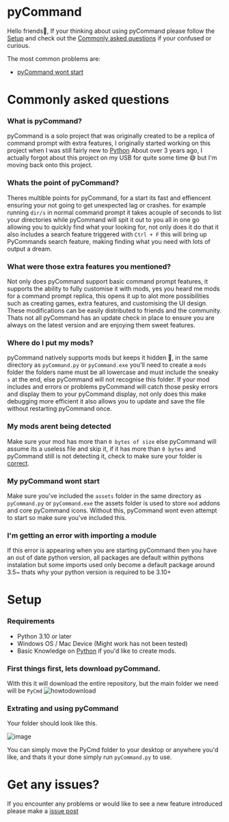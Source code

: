 # pyCommand

Hello friends👋, If your thinking about using pyCommand please follow the [Setup](#Setup) and check out the [Commonly asked questions](#commonly-asked-questions) if your confused or curious.

The most common problems are:
  - [pyCommand wont start](#my-pycommand-wont-start)

# Commonly asked questions

### What is pyCommand?
pyCommand is a solo project that was originally created to be a replica of command prompt with extra features, I originally started working on this project when I was still fairly new to [Python](https://www.python.org/) About over 3 years ago, I actually forgot about this project on my USB for quite some time 😅 but I'm moving back onto this project.

### Whats the point of pyCommand?
Theres multible points for pyCommand, for a start its fast and effiencent ensuring your not going to get unexpected lag or crashes. for example running `dir/s` in normal command prompt it takes acouple of seconds to list your directories while pyCommand will spit it out to you all in one go allowing you to quickly find what your looking for, not only does it do that it also includes a search feature triggered with `Ctrl + F` this will bring up PyCommands search feature, making finding what you need with lots of output a dream.

### What were those extra features you mentioned?
Not only does pyCommand support basic command prompt features, it supports the ability to fully customise it with mods, yes you heard me mods for a command prompt replica, this opens it up to alot more possibilities such as creating games, extra features, and customising the UI design. These modifications can be easily distributed to friends and the community. Thats not all pyCommand has an update check in place to ensure you are always on the latest version and are enjoying them sweet features. 

### Where do I put my mods?
pyCommand natively supports mods but keeps it hidden 👀, in the same directory as `pyCommand.py` or `pyCommand.exe` you'll need to create a `mods` folder the folders name must be all lowercase and must include the sneaky `s` at the end, else pyCommand will not recognise this folder. If your mod includes and errors or problems pyCommand will catch those pesky errors and display them to your pyCommand display, not only does this make debugging more efficient it also allows you to update and save the file without restarting pyCommand once.

### My mods arent being detected
Make sure your mod has more than `0 bytes of size` else pyCommand will assume its a useless file and skip it, if it has more than `0 bytes` and pyCommand still is not detecting it, check to make sure your folder is [correct](#where-do-i-put-my-mods).

### My pyCommand wont start
Make sure you've included the `assets` folder in the same directory as `pyCommand.py` or `pyCommand.exe` the assets folder is used to store `mod` addons and core pyCommand icons. Without this, pyCommand wont even attempt to start so make sure you've included this.

### I'm getting an error with importing a module
If this error is appearing when you are starting pyCommand then you have an out of date python version, all packages are default within pythons instalation but some imports used only become a default package around 3.5~ thats why your python version is required to be 3.10+


# Setup

### Requirements
  - Python 3.10 or later
  - Windows OS / Mac Device (Might work has not been tested)
  - Basic Knowledge on [Python](https://www.python.org/) if you'd like to create mods.

### First things first, lets download pyCommand.
With this it will download the entire repository, but the main folder we need will be `PyCmd`
![howtodownload](https://github.com/9ekt/pyCommand/assets/129973190/b3bcf9ec-714a-41b5-b3d7-0e7bc5982f1b)

### Extrating and using pyCommand
Your folder should look like this.

![image](https://github.com/9ekt/pyCommand/assets/129973190/5562f8db-7569-47cb-9ae9-da6284b73ef5)


You can simply move the PyCmd folder to your desktop or anywhere you'd like, and thats it your done simply run `pyCommand.py` to use.


# Get any issues?

If you encounter any problems or would like to see a new feature introduced please make a [issue post](https://github.com/9ekt/pyCommand/issues)



